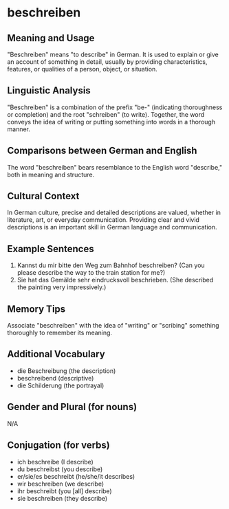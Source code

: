 # beschreiben
## Meaning and Usage
"Beschreiben" means "to describe" in German. It is used to explain or give an account of something in detail, usually by providing characteristics, features, or qualities of a person, object, or situation.

## Linguistic Analysis
"Beschreiben" is a combination of the prefix "be-" (indicating thoroughness or completion) and the root "schreiben" (to write). Together, the word conveys the idea of writing or putting something into words in a thorough manner.

## Comparisons between German and English
The word "beschreiben" bears resemblance to the English word "describe," both in meaning and structure.

## Cultural Context
In German culture, precise and detailed descriptions are valued, whether in literature, art, or everyday communication. Providing clear and vivid descriptions is an important skill in German language and communication.

## Example Sentences
1. Kannst du mir bitte den Weg zum Bahnhof beschreiben?
(Can you please describe the way to the train station for me?)
2. Sie hat das Gemälde sehr eindrucksvoll beschrieben.
(She described the painting very impressively.)

## Memory Tips
Associate "beschreiben" with the idea of "writing" or "scribing" something thoroughly to remember its meaning.

## Additional Vocabulary
- die Beschreibung (the description)
- beschreibend (descriptive)
- die Schilderung (the portrayal)

## Gender and Plural (for nouns)
N/A
## Conjugation (for verbs)
- ich beschreibe (I describe)
- du beschreibst (you describe)
- er/sie/es beschreibt (he/she/it describes)
- wir beschreiben (we describe)
- ihr beschreibt (you [all] describe)
- sie beschreiben (they describe)